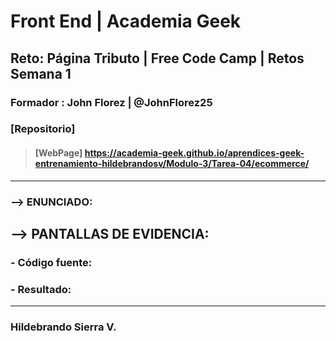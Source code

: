 # Front End | Academia Geek
## Reto: Página Tributo | Free Code Camp | Retos Semana 1
### Formador : John Florez | @JohnFlorez25 
### [Repositorio] 
> #### [WebPage] https://academia-geek.github.io/aprendices-geek-entrenamiento-hildebrandosv/Modulo-3/Tarea-04/ecommerce/
___
### --> ENUNCIADO: 

## --> PANTALLAS DE EVIDENCIA: 
### - Código fuente:

### - Resultado:

___
### Hildebrando Sierra V.


